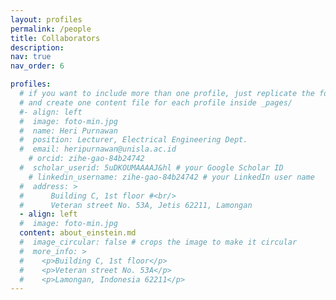 ```yaml
---
layout: profiles
permalink: /people
title: Collaborators
description: 
nav: true
nav_order: 6

profiles:
  # if you want to include more than one profile, just replicate the following block
  # and create one content file for each profile inside _pages/
  #- align: left
  #  image: foto-min.jpg
  #  name: Heri Purnawan
  #  position: Lecturer, Electrical Engineering Dept.
  #  email: heripurnawan@unisla.ac.id
    # orcid: zihe-gao-84b24742
  #  scholar_userid: 5uDKOUMAAAAJ&hl # your Google Scholar ID
    # linkedin_username: zihe-gao-84b24742 # your LinkedIn user name
  #  address: >
  #      Building C, 1st floor #<br/>
  #      Veteran street No. 53A, Jetis 62211, Lamongan
  - align: left
  #  image: foto-min.jpg
  content: about_einstein.md
  #  image_circular: false # crops the image to make it circular
  #  more_info: >
  #    <p>Building C, 1st floor</p>
  #    <p>Veteran street No. 53A</p>
  #    <p>Lamongan, Indonesia 62211</p>
---
```

